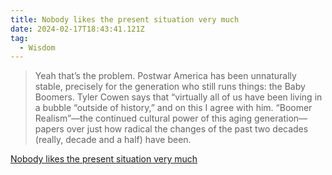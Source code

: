 ```yaml
---
title: Nobody likes the present situation very much
date: 2024-02-17T18:43:41.121Z
tag:
  - Wisdom
---
```

> Yeah that’s the problem. Postwar America has been unnaturally stable, precisely for the generation who still runs things: the Baby Boomers. Tyler Cowen says that “virtually all of us have been living in a bubble “outside of history,” and on this I agree with him. “Boomer Realism”—the continued cultural power of this aging generation—papers over just how radical the changes of the past two decades (really, decade and a half) have been.

[Nobody likes the present situation very much](https://crookedtimber.org/2024/02/16/52407/)
